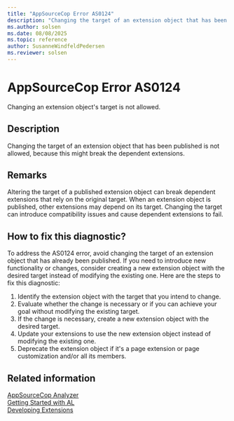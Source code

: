 ```yaml
---
title: "AppSourceCop Error AS0124"
description: "Changing the target of an extension object that has been published is not allowed, because this might break the dependent extensions."
ms.author: solsen
ms.date: 08/08/2025
ms.topic: reference
author: SusanneWindfeldPedersen
ms.reviewer: solsen
---
```

[//]: # (START>DO_NOT_EDIT)
[//]: # (IMPORTANT:Do not edit any of the content between here and the END>DO_NOT_EDIT.)
[//]: # (Any modifications should be made in the .xml files in the ModernDev repo.)
# AppSourceCop Error AS0124
Changing an extension object's target is not allowed.

## Description
Changing the target of an extension object that has been published is not allowed, because this might break the dependent extensions.

[//]: # (IMPORTANT: END>DO_NOT_EDIT)

## Remarks

Altering the target of a published extension object can break dependent extensions that rely on the original target. When an extension object is published, other extensions may depend on its target. Changing the target can introduce compatibility issues and cause dependent extensions to fail.

## How to fix this diagnostic?

To address the AS0124 error, avoid changing the target of an extension object that has already been published. If you need to introduce new functionality or changes, consider creating a new extension object with the desired target instead of modifying the existing one. Here are the steps to fix this diagnostic:

1. Identify the extension object with the target that you intend to change.
2. Evaluate whether the change is necessary or if you can achieve your goal without modifying the existing target.
3. If the change is necessary, create a new extension object with the desired target.
1. Update your extensions to use the new extension object instead of modifying the existing one. 
1. Deprecate the extension object if it's a page extension or page customization and/or all its members.

## Related information

[AppSourceCop Analyzer](appsourcecop.md)  
[Getting Started with AL](../devenv-get-started.md)  
[Developing Extensions](../devenv-dev-overview.md)  